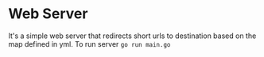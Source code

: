 # Web Server

It's a simple web server that redirects short urls to destination based on the map defined in yml. To run server `go run main.go`
